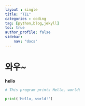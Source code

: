 ```yaml
---
layout : single
title: "TIL"
categories : coding
tag: [python,blog,jekyll]
toc: true
author_profile: false
sidebar:
    nav: "docs"
---
```


# 와우~

**hello**



```python
# This program prints Hello, world!

print('Hello, world!')

```


